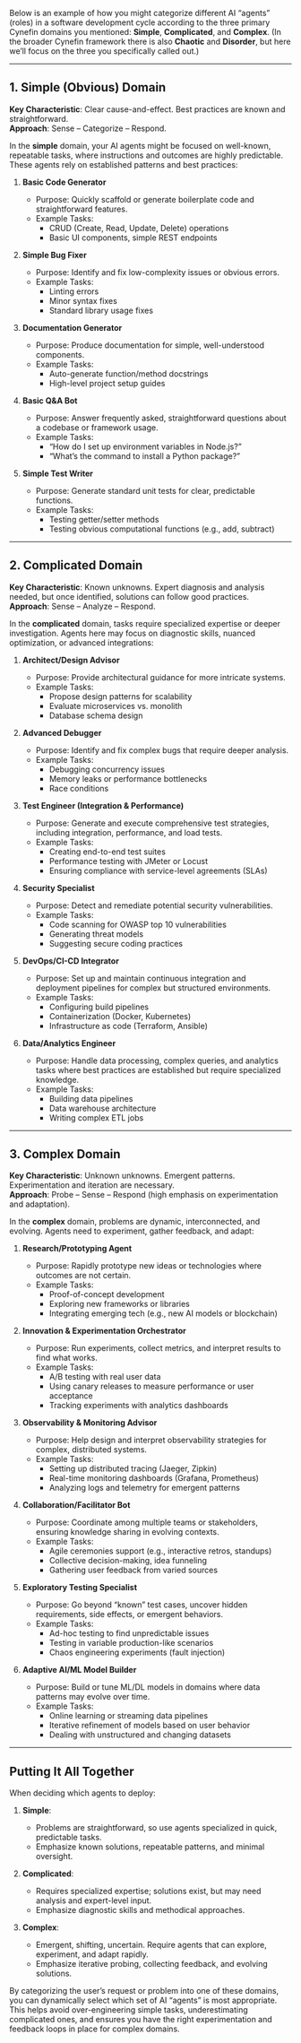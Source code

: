 Below is an example of how you might categorize different AI “agents” (roles) in a software development cycle according to the three primary Cynefin domains you mentioned: **Simple**, **Complicated**, and **Complex**. (In the broader Cynefin framework there is also **Chaotic** and **Disorder**, but here we’ll focus on the three you specifically called out.)

---

## 1. Simple (Obvious) Domain
**Key Characteristic**: Clear cause-and-effect. Best practices are known and straightforward.  
**Approach**: Sense – Categorize – Respond.

In the **simple** domain, your AI agents might be focused on well-known, repeatable tasks, where instructions and outcomes are highly predictable. These agents rely on established patterns and best practices:

1. **Basic Code Generator**  
   - Purpose: Quickly scaffold or generate boilerplate code and straightforward features.  
   - Example Tasks:
     - CRUD (Create, Read, Update, Delete) operations
     - Basic UI components, simple REST endpoints

2. **Simple Bug Fixer**  
   - Purpose: Identify and fix low-complexity issues or obvious errors.  
   - Example Tasks:
     - Linting errors
     - Minor syntax fixes
     - Standard library usage fixes

3. **Documentation Generator**  
   - Purpose: Produce documentation for simple, well-understood components.  
   - Example Tasks:
     - Auto-generate function/method docstrings
     - High-level project setup guides

4. **Basic Q&A Bot**  
   - Purpose: Answer frequently asked, straightforward questions about a codebase or framework usage.  
   - Example Tasks:
     - “How do I set up environment variables in Node.js?”
     - “What’s the command to install a Python package?”

5. **Simple Test Writer**  
   - Purpose: Generate standard unit tests for clear, predictable functions.  
   - Example Tasks:
     - Testing getter/setter methods
     - Testing obvious computational functions (e.g., add, subtract)

---

## 2. Complicated Domain
**Key Characteristic**: Known unknowns. Expert diagnosis and analysis needed, but once identified, solutions can follow good practices.  
**Approach**: Sense – Analyze – Respond.

In the **complicated** domain, tasks require specialized expertise or deeper investigation. Agents here may focus on diagnostic skills, nuanced optimization, or advanced integrations:

1. **Architect/Design Advisor**  
   - Purpose: Provide architectural guidance for more intricate systems.  
   - Example Tasks:
     - Propose design patterns for scalability
     - Evaluate microservices vs. monolith
     - Database schema design

2. **Advanced Debugger**  
   - Purpose: Identify and fix complex bugs that require deeper analysis.  
   - Example Tasks:
     - Debugging concurrency issues
     - Memory leaks or performance bottlenecks
     - Race conditions

3. **Test Engineer (Integration & Performance)**  
   - Purpose: Generate and execute comprehensive test strategies, including integration, performance, and load tests.  
   - Example Tasks:
     - Creating end-to-end test suites
     - Performance testing with JMeter or Locust
     - Ensuring compliance with service-level agreements (SLAs)

4. **Security Specialist**  
   - Purpose: Detect and remediate potential security vulnerabilities.  
   - Example Tasks:
     - Code scanning for OWASP top 10 vulnerabilities
     - Generating threat models
     - Suggesting secure coding practices

5. **DevOps/CI-CD Integrator**  
   - Purpose: Set up and maintain continuous integration and deployment pipelines for complex but structured environments.  
   - Example Tasks:
     - Configuring build pipelines
     - Containerization (Docker, Kubernetes)
     - Infrastructure as code (Terraform, Ansible)

6. **Data/Analytics Engineer**  
   - Purpose: Handle data processing, complex queries, and analytics tasks where best practices are established but require specialized knowledge.  
   - Example Tasks:
     - Building data pipelines
     - Data warehouse architecture
     - Writing complex ETL jobs

---

## 3. Complex Domain
**Key Characteristic**: Unknown unknowns. Emergent patterns. Experimentation and iteration are necessary.  
**Approach**: Probe – Sense – Respond (high emphasis on experimentation and adaptation).

In the **complex** domain, problems are dynamic, interconnected, and evolving. Agents need to experiment, gather feedback, and adapt:

1. **Research/Prototyping Agent**  
   - Purpose: Rapidly prototype new ideas or technologies where outcomes are not certain.  
   - Example Tasks:
     - Proof-of-concept development
     - Exploring new frameworks or libraries
     - Integrating emerging tech (e.g., new AI models or blockchain)

2. **Innovation & Experimentation Orchestrator**  
   - Purpose: Run experiments, collect metrics, and interpret results to find what works.  
   - Example Tasks:
     - A/B testing with real user data
     - Using canary releases to measure performance or user acceptance
     - Tracking experiments with analytics dashboards

3. **Observability & Monitoring Advisor**  
   - Purpose: Help design and interpret observability strategies for complex, distributed systems.  
   - Example Tasks:
     - Setting up distributed tracing (Jaeger, Zipkin)
     - Real-time monitoring dashboards (Grafana, Prometheus)
     - Analyzing logs and telemetry for emergent patterns

4. **Collaboration/Facilitator Bot**  
   - Purpose: Coordinate among multiple teams or stakeholders, ensuring knowledge sharing in evolving contexts.  
   - Example Tasks:
     - Agile ceremonies support (e.g., interactive retros, standups)
     - Collective decision-making, idea funneling
     - Gathering user feedback from varied sources

5. **Exploratory Testing Specialist**  
   - Purpose: Go beyond “known” test cases, uncover hidden requirements, side effects, or emergent behaviors.  
   - Example Tasks:
     - Ad-hoc testing to find unpredictable issues
     - Testing in variable production-like scenarios
     - Chaos engineering experiments (fault injection)

6. **Adaptive AI/ML Model Builder**  
   - Purpose: Build or tune ML/DL models in domains where data patterns may evolve over time.  
   - Example Tasks:
     - Online learning or streaming data pipelines
     - Iterative refinement of models based on user behavior
     - Dealing with unstructured and changing datasets

---

## Putting It All Together

When deciding which agents to deploy:

1. **Simple**:  
   - Problems are straightforward, so use agents specialized in quick, predictable tasks.  
   - Emphasize known solutions, repeatable patterns, and minimal oversight.

2. **Complicated**:  
   - Requires specialized expertise; solutions exist, but may need analysis and expert-level input.  
   - Emphasize diagnostic skills and methodical approaches.

3. **Complex**:  
   - Emergent, shifting, uncertain. Require agents that can explore, experiment, and adapt rapidly.  
   - Emphasize iterative probing, collecting feedback, and evolving solutions.

By categorizing the user’s request or problem into one of these domains, you can dynamically select which set of AI “agents” is most appropriate. This helps avoid over-engineering simple tasks, underestimating complicated ones, and ensures you have the right experimentation and feedback loops in place for complex domains.